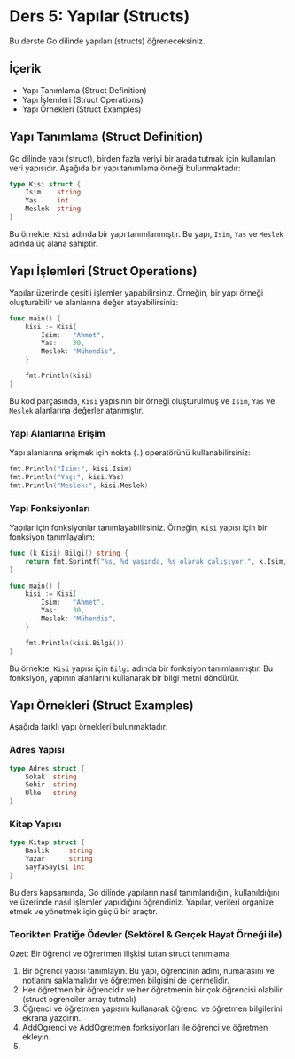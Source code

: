 # Ders 5: Yapılar (Structs)

Bu derste Go dilinde yapıları (structs) öğreneceksiniz.

## İçerik

- Yapı Tanımlama (Struct Definition)
- Yapı İşlemleri (Struct Operations)
- Yapı Örnekleri (Struct Examples)

## Yapı Tanımlama (Struct Definition)

Go dilinde yapı (struct), birden fazla veriyi bir arada tutmak için kullanılan veri yapısıdır. Aşağıda bir yapı tanımlama örneği bulunmaktadır:

```go
type Kisi struct {
    Isim    string
    Yas     int
    Meslek  string
}
```

Bu örnekte, `Kisi` adında bir yapı tanımlanmıştır. Bu yapı, `Isim`, `Yas` ve `Meslek` adında üç alana sahiptir.

## Yapı İşlemleri (Struct Operations)

Yapılar üzerinde çeşitli işlemler yapabilirsiniz. Örneğin, bir yapı örneği oluşturabilir ve alanlarına değer atayabilirsiniz:

```go
func main() {
    kisi := Kisi{
        Isim:   "Ahmet",
        Yas:    30,
        Meslek: "Mühendis",
    }

    fmt.Println(kisi)
}
```

Bu kod parçasında, `Kisi` yapısının bir örneği oluşturulmuş ve `Isim`, `Yas` ve `Meslek` alanlarına değerler atanmıştır.

### Yapı Alanlarına Erişim

Yapı alanlarına erişmek için nokta (`.`) operatörünü kullanabilirsiniz:

```go
fmt.Println("İsim:", kisi.Isim)
fmt.Println("Yaş:", kisi.Yas)
fmt.Println("Meslek:", kisi.Meslek)
```

### Yapı Fonksiyonları

Yapılar için fonksiyonlar tanımlayabilirsiniz. Örneğin, `Kisi` yapısı için bir fonksiyon tanımlayalım:

```go
func (k Kisi) Bilgi() string {
    return fmt.Sprintf("%s, %d yaşında, %s olarak çalışıyor.", k.Isim, k.Yas, k.Meslek)
}

func main() {
    kisi := Kisi{
        Isim:   "Ahmet",
        Yas:    30,
        Meslek: "Mühendis",
    }

    fmt.Println(kisi.Bilgi())
}
```

Bu örnekte, `Kisi` yapısı için `Bilgi` adında bir fonksiyon tanımlanmıştır. Bu fonksiyon, yapının alanlarını kullanarak bir bilgi metni döndürür.

## Yapı Örnekleri (Struct Examples)

Aşağıda farklı yapı örnekleri bulunmaktadır:

### Adres Yapısı

```go
type Adres struct {
    Sokak  string
    Sehir  string
    Ulke   string
}
```

### Kitap Yapısı

```go
type Kitap struct {
    Baslik     string
    Yazar      string
    SayfaSayisi int
}
```

Bu ders kapsamında, Go dilinde yapıların nasıl tanımlandığını, kullanıldığını ve üzerinde nasıl işlemler yapıldığını öğrendiniz. Yapılar, verileri organize etmek ve yönetmek için güçlü bir araçtır.

### Teorikten Pratiğe Ödevler (Sektörel & Gerçek Hayat Örneği ile)

Ozet: Bir öğrenci ve öğrertmen ilişkisi tutan struct tanımlama

1. Bir öğrenci yapısı tanımlayın. Bu yapı, öğrencinin adını, numarasını ve notlarını saklamalıdır ve öğretmen bilgisini de içermelidir.
2. Her öğretmen bir öğrencidir ve her öğretmenin bir çok öğrencisi olabilir (struct ogrenciler array tutmalı)
3. Öğrenci ve öğretmen yapısını kullanarak öğrenci ve öğretmen bilgilerini ekrana yazdırın.
4. AddOgrenci ve AddOgretmen fonksiyonları ile öğrenci ve öğretmen ekleyin.
5. 
